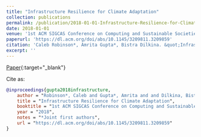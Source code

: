 ```yaml
---
title: "Infrastructure Resilience for Climate Adaptation"
collection: publications
permalink: /publication/2018-01-01-Infrastructure-Resilience-for-Climate-Adaptation
date: 2018-01-01
venue: '1st ACM SIGCAS Conference on Computing and Sustainable Societies (COMPASS)'
paperurl: 'https://dl.acm.org/doi/abs/10.1145/3209811.3209859'
citation: 'Caleb Robinson*, Amrita Gupta*, Bistra Dilkina. &quot;Infrastructure Resilience for Climate Adaptation.&quot; 1st ACM SIGCAS Conference on Computing and Sustainable Societies (COMPASS), 2018.'
excerpt: ''
---
```

[Paper](https://dl.acm.org/doi/abs/10.1145/3209811.3209859){:target="_blank"}


Cite as: 
```bibtex
@inproceedings{gupta2018infrastructure,
    author = "Robinson*, Caleb and Gupta*, Amrita and and Dilkina, Bistra",
    title = "Infrastructure Resilience for Climate Adaptation",
    booktitle = "1st ACM SIGCAS Conference on Computing and Sustainable Societies (COMPASS)",
    year = "2018",
    notes = "*Joint first authors",
    url = "https://dl.acm.org/doi/abs/10.1145/3209811.3209859"
}
```
